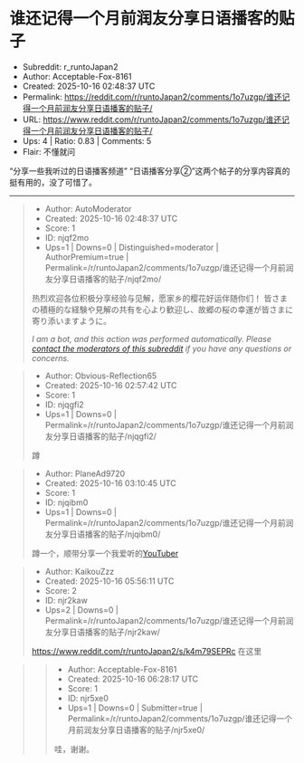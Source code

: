 # 谁还记得一个月前润友分享日语播客的贴子

- Subreddit: r_runtoJapan2
- Author: Acceptable-Fox-8161
- Created: 2025-10-16 02:48:37 UTC
- Permalink: https://reddit.com/r/runtoJapan2/comments/1o7uzgp/谁还记得一个月前润友分享日语播客的贴子/
- URL: https://www.reddit.com/r/runtoJapan2/comments/1o7uzgp/谁还记得一个月前润友分享日语播客的贴子/
- Ups: 4 | Ratio: 0.83 | Comments: 5
- Flair: 不懂就问


“分享一些我听过的日语播客频道”
“日语播客分享②”这两个帖子的分享内容真的挺有用的，没了可惜了。


---

> - Author: AutoModerator
> - Created: 2025-10-16 02:48:37 UTC
> - Score: 1
> - ID: njqf2mo
> - Ups=1 | Downs=0 | Distinguished=moderator | AuthorPremium=true | Permalink=/r/runtoJapan2/comments/1o7uzgp/谁还记得一个月前润友分享日语播客的贴子/njqf2mo/
>
> 热烈欢迎各位积极分享经验与见解，愿家乡的樱花好运伴随你们！
> 皆さまの積極的な経験や見解の共有を心より歓迎し、故郷の桜の幸運が皆さまに寄り添いますように。
> 
> *I am a bot, and this action was performed automatically. Please [contact the moderators of this subreddit](/message/compose/?to=/r/runtoJapan2) if you have any questions or concerns.*

> - Author: Obvious-Reflection65
> - Created: 2025-10-16 02:57:42 UTC
> - Score: 1
> - ID: njqgfi2
> - Ups=1 | Downs=0 | Permalink=/r/runtoJapan2/comments/1o7uzgp/谁还记得一个月前润友分享日语播客的贴子/njqgfi2/
>
> 蹲

> - Author: PlaneAd9720
> - Created: 2025-10-16 03:10:45 UTC
> - Score: 1
> - ID: njqibm0
> - Ups=1 | Downs=0 | Permalink=/r/runtoJapan2/comments/1o7uzgp/谁还记得一个月前润友分享日语播客的贴子/njqibm0/
>
> 蹲一个，顺带分享一个我爱听的[YouTuber](https://youtube.com/@okkeijapanese)

> - Author: KaikouZzz
> - Created: 2025-10-16 05:56:11 UTC
> - Score: 2
> - ID: njr2kaw
> - Ups=2 | Downs=0 | Permalink=/r/runtoJapan2/comments/1o7uzgp/谁还记得一个月前润友分享日语播客的贴子/njr2kaw/
>
> https://www.reddit.com/r/runtoJapan2/s/k4m79SEPRc
> 在这里

>> - Author: Acceptable-Fox-8161
>> - Created: 2025-10-16 06:28:17 UTC
>> - Score: 1
>> - ID: njr5xe0
>> - Ups=1 | Downs=0 | Submitter=true | Permalink=/r/runtoJapan2/comments/1o7uzgp/谁还记得一个月前润友分享日语播客的贴子/njr5xe0/
>>
>> 哇，谢谢。
